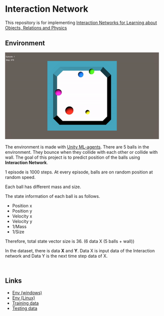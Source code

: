 # Interaction Network

This repository is for implementing [Interaction Networks for Learning about Objects, Relations and Physics](https://arxiv.org/abs/1612.00222)



## Environment

![Env](./Image/Env.gif)



The environment is made with [Unity ML-agents](https://unity3d.com/machine-learning). There are 5 balls in the environment. They bounce when they collide with each other or collide with wall. The goal of this project is to predict position of the balls using **Interaction Network**. 

1 episode is 1000 steps. At every episode, balls are on random position at random speed. 

Each ball has different mass and size. 

The state information of each ball is as follows. 

- Position x
- Position y
- Velocity x
- Velocity y
- 1/Mass
- 1/Size

Therefore, total state vector size is 36. (6 data X (5 balls + wall))



In the dataset, there is data **X** and **Y**. Data X is input data of the Interaction network and Data Y is the next time step data of X. 

<br>

## Links

- [Env (windows)]()
- [Env (Linux)]()
- [Training data]()
- [Testing data]() 

